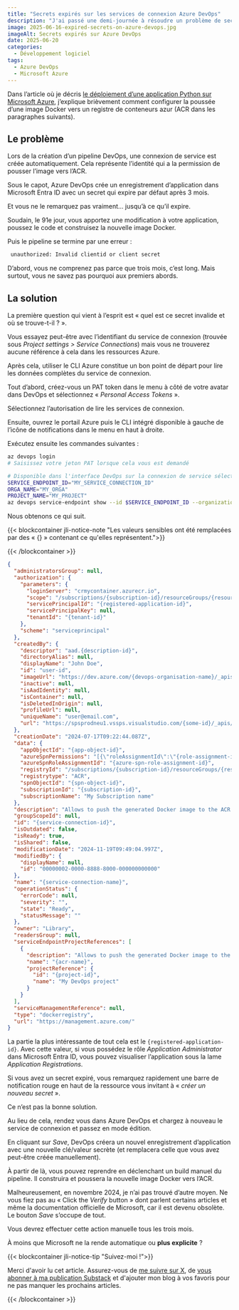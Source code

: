 ```yaml
---
title: "Secrets expirés sur les services de connexion Azure DevOps"
description: "J'ai passé une demi-journée à résoudre un problème de secret expiré dans une application enregistrée automatiquement par Azure DevOps dans Microsoft Azure. Voici comment résoudre le problème et ce que j'en retiens."
image: 2025-06-16-expired-secrets-on-azure-devops.jpg
imageAlt: Secrets expirés sur Azure DevOps
date: 2025-06-20
categories:
  - Développement logiciel
tags:
  - Azure DevOps
  - Microsoft Azure
---
```


Dans l’article où je décris [le déploiement d’une application Python sur Microsoft Azure](../../2024-08/deployer-une-api-rest-python-sur-microsoft-azure/index.md), j’explique brièvement comment configurer la poussée d’une image Docker vers un registre de conteneurs azur (ACR dans les paragraphes suivants).

## Le problème

Lors de la création d’un pipeline DevOps, une connexion de service est créée automatiquement. Cela représente l’identité qui a la permission de pousser l’image vers l’ACR.

Sous le capot, Azure DevOps crée un enregistrement d’application dans Microsoft Entra ID avec un secret qui expire par défaut après 3 mois.

Et vous ne le remarquez pas vraiment… jusqu’à ce qu’il expire.

Soudain, le 91e jour, vous apportez une modification à votre application, poussez le code et construisez la nouvelle image Docker.

Puis le pipeline se termine par une erreur :

```bash
 unauthorized: Invalid clientid or client secret
```

D’abord, vous ne comprenez pas parce que trois mois, c’est long. Mais surtout, vous ne savez pas pourquoi aux premiers abords.

## La solution

La première question qui vient à l’esprit est « quel est ce secret invalide et où se trouve-t-il ? ».

Vous essayez peut-être avec l’identifiant du service de connexion (trouvée sous _Project settings > Service Connections_) mais vous ne trouverez aucune référence à cela dans les ressources Azure.

Après cela, utiliser le CLI Azure constitue un bon point de départ pour lire les données complètes du service de connexion.

Tout d’abord, créez-vous un PAT token dans le menu à côté de votre avatar dans DevOps et sélectionnez « *Personal Access Tokens* ».

Sélectionnez l’autorisation de lire les services de connexion.

Ensuite, ouvrez le portail Azure puis le CLI intégré disponible à gauche de l’icône de notifications dans le menu en haut à droite.

Exécutez ensuite les commandes suivantes :

```bash
az devops login
# Saisissez votre jeton PAT lorsque cela vous est demandé

# Disponible dans l'interface DevOps sur la connexion de service sélectionnée
SERVICE_ENDPOINT_ID="MY_SERVICE_CONNECTION_ID"
ORGA_NAME="MY_ORGA"
PROJECT_NAME="MY_PROJECT"
az devops service-endpoint show --id $SERVICE_ENDPOINT_ID --organization https://dev.azure.com/$ORGA_NAME --project $PROJECT_NAME
```

Nous obtenons ce qui suit.

{{< blockcontainer jli-notice-note "Les valeurs sensibles ont été remplacées par des « {} » contenant ce qu'elles représentent.">}}

{{< /blockcontainer >}}

```json
{
  "administratorsGroup": null,
  "authorization": {
    "parameters": {
      "loginServer": "crmycontainer.azurecr.io",
      "scope": "/subscriptions/{subscription-id}/resourceGroups/{resource-group-name}/providers/Microsoft.ContainerRegistry/registries/{repository-name}",
      "servicePrincipalId": "{registered-application-id}",
      "servicePrincipalKey": null,
      "tenantId": "{tenant-id}"
    },
    "scheme": "serviceprincipal"
  },
  "createdBy": {
    "descriptor": "aad.{description-id}",
    "directoryAlias": null,
    "displayName": "John Doe",
    "id": "user-id",
    "imageUrl": "https://dev.azure.com/{devops-organisation-name}/_apis/GraphProfile/MemberAvatars/aad.{description-id}",
    "inactive": null,
    "isAadIdentity": null,
    "isContainer": null,
    "isDeletedInOrigin": null,
    "profileUrl": null,
    "uniqueName": "user@email.com",
    "url": "https://spsprodneu1.vssps.visualstudio.com/{some-id}/_apis/Identities/{id}"
  },
  "creationDate": "2024-07-17T09:22:44.087Z",
  "data": {
    "appObjectId": "{app-object-id}",
    "azureSpnPermissions": "[{\"roleAssignmentId\":\"{role-assignment-id}\",\"resourceProvider\":\"Microsoft.RoleAssignment\",\"provisioned\":true}]",
    "azureSpnRoleAssignmentId": "{azure-spn-role-assignment-id}",
    "registryId": "/subscriptions/{subscription-id}/resourceGroups/{resource-group-name}/providers/Microsoft.ContainerRegistry/registries/{repository-name}",
    "registrytype": "ACR",
    "spnObjectId": "{spn-object-id}",
    "subscriptionId": "{subscription-id}",
    "subscriptionName": "My Subscription name"
  },
  "description": "Allows to push the generated Docker image to the ACR.",
  "groupScopeId": null,
  "id": "{service-connection-id}",
  "isOutdated": false,
  "isReady": true,
  "isShared": false,
  "modificationDate": "2024-11-19T09:49:04.997Z",
  "modifiedBy": {
    "displayName": null,
    "id": "00000002-0000-8888-8000-000000000000"
  },
  "name": "{service-connection-name}",
  "operationStatus": {
    "errorCode": null,
    "severity": "",
    "state": "Ready",
    "statusMessage": ""
  },
  "owner": "Library",
  "readersGroup": null,
  "serviceEndpointProjectReferences": [
    {
      "description": "Allows to push the generated Docker image to the ACR.",
      "name": "{acr-name}",
      "projectReference": {
        "id": "{project-id}",
        "name": "My DevOps project"
      }
    }
  ],
  "serviceManagementReference": null,
  "type": "dockerregistry",
  "url": "https://management.azure.com/"
}
```

La partie la plus intéressante de tout cela est le `{registered-application-id}`. Avec cette valeur, si vous possédez le rôle _Application Administrator_ dans Microsoft Entra ID, vous pouvez visualiser l’application sous la lame _Application Registrations_.

Si vous avez un secret expiré, vous remarquez rapidement une barre de notification rouge en haut de la ressource vous invitant à « *créer un nouveau secret* ».

Ce n’est pas la bonne solution.

Au lieu de cela, rendez vous dans Azure DevOps et chargez à nouveau le service de connexion et passez en mode édition.

En cliquant sur _Save_, DevOps créera un nouvel enregistrement d’application avec une nouvelle clé/valeur secrète (et remplacera celle que vous avez peut-être créée manuellement).

À partir de là, vous pouvez reprendre en déclenchant un build manuel du pipeline. Il construira et poussera la nouvelle image Docker vers l’ACR.

Malheureusement, en novembre 2024, je n’ai pas trouvé d’autre moyen. Ne vous fiez pas au « Click the _Verify_ button » dont parlent certains articles et même la documentation officielle de Microsoft, car il est devenu obsolète. Le bouton _Save_ s’occupe de tout.

Vous devrez effectuer cette action manuelle tous les trois mois.

À moins que Microsoft ne la rende automatique ou **plus explicite** ?

{{< blockcontainer jli-notice-tip "Suivez-moi !">}}

Merci d'avoir lu cet article. Assurez-vous de [me suivre sur X](https://x.com/LitzlerJeremie), de [vous abonner à ma publication Substack](https://iamjeremie.substack.com/) et d'ajouter mon blog à vos favoris pour ne pas manquer les prochains articles.

{{< /blockcontainer >}}
